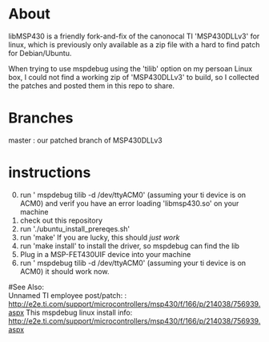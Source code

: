 # About
libMSP430 is a friendly fork-and-fix of the canonocal TI 'MSP430DLLv3' for linux, 
which is previously only available as a zip file with a hard to find patch for 
Debian/Ubuntu.

When trying to use mspdebug using the 'tilib' option on my persoan Linux box, I 
could not find a working zip of 'MSP430DLLv3' to build, so I collected the 
patches and posted them in this repo to share.


# Branches
  master : our patched branch of MSP430DLLv3 

# instructions
 0. run ' mspdebug tilib -d /dev/ttyACM0' (assuming your ti device is on ACM0)
    and verif you have an error loading 'libmsp430.so' on your machine
 1. check out this repository
 2. run './ubuntu_install_prereqes.sh'
 3. run 'make' If you are lucky, this should *just work* 
 4. run 'make install' to install the driver, so mspdebug can find the lib
 5. Plug in a MSP-FET430UIF device into your machine
 6. run ' mspdebug tilib -d /dev/ttyACM0' (assuming your ti device is on ACM0) 
    it should work now.

                                                                
#See Also:                
 Unnamed TI employee post/patch:
 : http://e2e.ti.com/support/microcontrollers/msp430/f/166/p/214038/756939.aspx
 This mspdebug linux install info: 
 http://e2e.ti.com/support/microcontrollers/msp430/f/166/p/214038/756939.aspx

